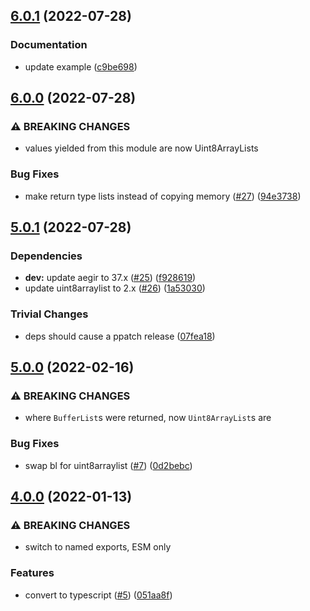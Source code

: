 ## [6.0.1](https://github.com/alanshaw/it-block/compare/v6.0.0...v6.0.1) (2022-07-28)


### Documentation

* update example ([c9be698](https://github.com/alanshaw/it-block/commit/c9be6987cecc06eaaa99d2bf66baa595bae3af9c))

## [6.0.0](https://github.com/alanshaw/it-block/compare/v5.0.1...v6.0.0) (2022-07-28)


### ⚠ BREAKING CHANGES

* values yielded from this module are now Uint8ArrayLists

### Bug Fixes

* make return type lists instead of copying memory ([#27](https://github.com/alanshaw/it-block/issues/27)) ([94e3738](https://github.com/alanshaw/it-block/commit/94e373811303e2f37219cd20ab98e1deb46f7bad))

## [5.0.1](https://github.com/alanshaw/it-block/compare/v5.0.0...v5.0.1) (2022-07-28)


### Dependencies

* **dev:** update aegir to 37.x ([#25](https://github.com/alanshaw/it-block/issues/25)) ([f928619](https://github.com/alanshaw/it-block/commit/f9286191f39f8aa6f01ac6139e62edb541edfcce))
* update uint8arraylist to 2.x ([#26](https://github.com/alanshaw/it-block/issues/26)) ([1a53030](https://github.com/alanshaw/it-block/commit/1a5303092d131df6676e429737ff140d560cefe5))


### Trivial Changes

* deps should cause a ppatch release ([07fea18](https://github.com/alanshaw/it-block/commit/07fea180571477daff434ec568d301fda5785666))

## [5.0.0](https://github.com/alanshaw/it-block/compare/v4.0.0...v5.0.0) (2022-02-16)


### ⚠ BREAKING CHANGES

* where `BufferList`s were returned, now `Uint8ArrayList`s are

### Bug Fixes

* swap bl for uint8arraylist ([#7](https://github.com/alanshaw/it-block/issues/7)) ([0d2bebc](https://github.com/alanshaw/it-block/commit/0d2bebc66197f3113ac21e4d21a22ab60e57decc))

## [4.0.0](https://github.com/alanshaw/it-block/compare/v3.0.0...v4.0.0) (2022-01-13)


### ⚠ BREAKING CHANGES

* switch to named exports, ESM only

### Features

* convert to typescript ([#5](https://github.com/alanshaw/it-block/issues/5)) ([051aa8f](https://github.com/alanshaw/it-block/commit/051aa8f3a255d3fa0d6665e803505b74aa2b2130))
